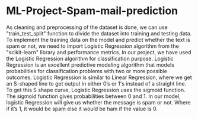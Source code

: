 # ML-Project-Spam-mail-prediction
As cleaning and preprocessing of the dataset is done,
we can use "train_test_split" function to divide the dataset
into training and testing data. To implement the training data
on the model and predict whether the text is spam or not, we
need to import Logistic Regression algorithm from the
"scikit-learn" library and performance metrics. In our
project, we have used the Logistic Regression algorithm for
classification purpose. Logistic Regression is an excellent
predictive modeling algorithm that models probabilities for
classification problems with two or more possible outcomes.
Logistic Regression is similar to Linear Regression, where
we get an S-shaped line to get output in either 0’s or 1's
instead of a straight line. To get this S shape curve, Logistic
Regression uses the sigmoid function. The sigmoid function
gives probabilities between 0 and 1. In our model, logistic
Regression will give us whether the message is spam or not.
Where if it’s 1, it would be spam else it would be ham if the
value is 0.
